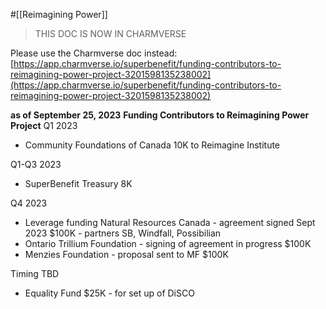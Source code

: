 #[[Reimagining Power]] 
>THIS DOC IS NOW IN CHARMVERSE

Please use the Charmverse doc instead:
[https://app.charmverse.io/superbenefit/funding-contributors-to-reimagining-power-project-3201598135238002](https://app.charmverse.io/superbenefit/funding-contributors-to-reimagining-power-project-3201598135238002) 

**as of September 25, 2023**
**Funding Contributors to Reimagining Power Project**
Q1 2023
- Community Foundations of Canada 10K to Reimagine Institute 

Q1-Q3 2023
- SuperBenefit Treasury 8K

Q4 2023
- Leverage funding Natural Resources Canada - agreement signed Sept 2023 $100K - partners SB, Windfall, Possibilian
- Ontario Trillium Foundation - signing of agreement in progress $100K
- Menzies Foundation - proposal sent to MF $100K

Timing TBD
- Equality Fund $25K - for set up of DiSCO 



